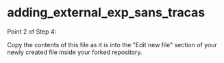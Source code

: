 # adding_external_exp_sans_tracas
Point 2 of Step 4:

Copy the contents of this file as it is into the "Edit new file" section of your newly created file inside your forked repository.
